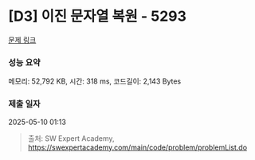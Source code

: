 # [D3] 이진 문자열 복원 - 5293 

[문제 링크](https://swexpertacademy.com/main/code/problem/problemDetail.do?contestProbId=AWUiwoe6o00DFAVT) 

### 성능 요약

메모리: 52,792 KB, 시간: 318 ms, 코드길이: 2,143 Bytes

### 제출 일자

2025-05-10 01:13



> 출처: SW Expert Academy, https://swexpertacademy.com/main/code/problem/problemList.do